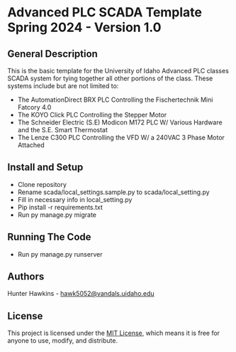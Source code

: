 # Advanced PLC SCADA Template Spring 2024 - Version 1.0
## General Description
This is the basic template for the University of Idaho Advanced PLC classes SCADA system for tying together all other portions of the class. These systems include but are not limited to:
  - The AutomationDirect BRX PLC Controlling the Fischertechnik Mini Fatcory 4.0
  - The KOYO Click PLC Controlling the Stepper Motor
  - The Schneider Electric (S.E) Modicon M172 PLC W/ Various Hardware and the S.E. Smart Thermostat
  - The Lenze C300 PLC Controlling the VFD W/ a 240VAC 3 Phase Motor Attached

## Install and Setup
- Clone repository
- Rename scada/local_settings.sample.py to scada/local_setting.py
- Fill in necessary info in local_setting.py
- Pip install -r requirements.txt
- Run py manage.py migrate

## Running The Code
- Run py manage.py runserver

## Authors
Hunter Hawkins - hawk5052@vandals.uidaho.edu

## License
This project is licensed under the [MIT License](LICENSE.md), which means it is free for anyone to use, modify, and distribute.
